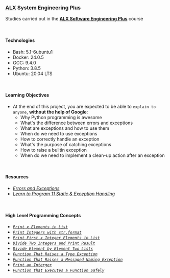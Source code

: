 ### [ALX](https://www.alxafrica.com/) System Engineering Plus

Studies carried out in the **[ALX Software Engineering Plus](https://www.alxafrica.com/software-engineering-plus/)** course

<br />

#### Technologies

* Bash:     5.1-6ubuntu1
* Docker:   24.0.5
* GCC:      9.4.0
* Python:   3.8.5
* Ubuntu:   20.04 LTS

<br />

#### Learning Objectives

* At the end of this project, you are expected to be able to `explain to anyone`, **without the help of Google**:
    * Why Python programming is awesome
    * What's the difference between errors and exceptions
    * What are exceptions and how to use them
    * When do we need to use exceptions
    * How to correctly handle an exception
    * What's the purpose of catching exceptions
    * How to raise a builtin exception
    * When do we need to implement a clean-up action after an exception

<br />

#### Resources

* _[Errors and Exceptions](https://docs.python.org/3/tutorial/errors.html)_
* _[Learn to Program 11 Static & Exception Handling](https://www.youtube.com/watch?v=7vbgD-3s-w4)_

<br />

#### High Level Programming Concepts

* _[`Print x Elements in List`](0-safe_print_list.py)_
* _[`Print Integers with str.format`](1-safe_print_integer.py)_
* _[`Print First x Integer Elements in List`](2-safe_print_list_integers.py)_
* _[`Divide Two Integers and Print Result`](3-safe_print_division.py)_
* _[`Divide Element by Element Two Lists`](4-list_division.py)_
* _[`Function That Raises a Type Exception`](5-raise_exception.py)_
* _[`Function That Raises a Messaged Naming Exception`](6-raise_exception_msg.py)_
* _[`Print an Interger`](100-safe_print_integer_err.py)_
* _[`Function that Executes a Function Safely`](101-safe_function.py)_

<br />
